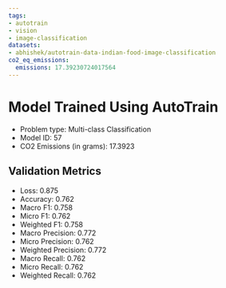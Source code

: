 ```yaml
---
tags:
- autotrain
- vision
- image-classification
datasets:
- abhishek/autotrain-data-indian-food-image-classification
co2_eq_emissions:
  emissions: 17.39230724017564
---
```


# Model Trained Using AutoTrain

- Problem type: Multi-class Classification
- Model ID: 57
- CO2 Emissions (in grams): 17.3923

## Validation Metrics

- Loss: 0.875
- Accuracy: 0.762
- Macro F1: 0.758
- Micro F1: 0.762
- Weighted F1: 0.758
- Macro Precision: 0.772
- Micro Precision: 0.762
- Weighted Precision: 0.772
- Macro Recall: 0.762
- Micro Recall: 0.762
- Weighted Recall: 0.762